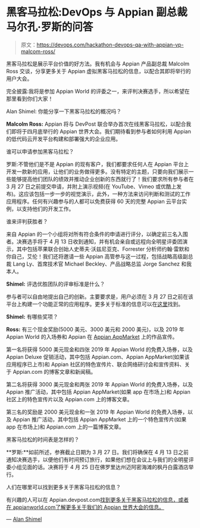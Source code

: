 # 黑客马拉松:DevOps 与 Appian 副总裁马尔孔·罗斯的问答

> 原文：<https://devops.com/hackathon-devops-qa-with-appian-vp-malcom-ross/>

黑客马拉松是展示平台价值的好方法。我有机会与 Appian 产品副总裁 Malcolm Ross 交谈，分享更多关于 Appian 虚拟黑客马拉松的信息，以配合其即将举行的用户大会。

完全披露:我将是参加 Appian World 的评委之一，来评判决赛选手，所以希望在那里看到你们大家！

Alan Shimel: 你能分享一下黑客马拉松的概况吗？

**Malcolm Ross:** Appian 将与 DevPost 联合举办首次在线黑客马拉松，以配合我们即将于四月底举行的 Appian 世界大会。我们期待看到参与者如何利用 Appian 的低代码云开发平台构建和部署强大的企业应用。

谁可以申请参加黑客马拉松？

罗斯:不管他们是不是 Appian 的现有客户，我们都要求任何人在 Appian 平台上开发一款新的应用，让他们的业务做得更多。没有特定的主题，只要向我们展示一些能够提高他们团队的绩效并推动企业创新的东西就行了！我们要求所有参与者在 3 月 27 日之前提交申请，并附上演示视频(在 YouTube、Vimeo 或优酷上发布)。这应该包括一步一步的视觉演示，此外，一种方法来访问判断和测试的工作应用程序。任何有兴趣参与的人都可以免费获得 60 天的完整 Appian 云平台实例，以支持他们的开发工作。

谁来评判获胜者？

来自 Appian 的一个小组将对所有符合条件的申请进行评分，以确定前三名入围者。决赛选手将于 4 月 13 日收到通知，并有机会亲自或远程向全明星评委团演示，其中包括苹果联合创始人史蒂夫·沃兹尼亚克、Forrester 分析师约翰·雷默和你自己，艾伦！我们还将邀请一些 Appian 高管参与这一过程，包括战略高级副总裁 Lang Ly、首席技术官 Michael Beckley、产品战略总监 Jorge Sanchez 和我本人。

**Shimel:** 评选优胜团队的评审标准是什么？

参与者可以自由地提出自己的创新。主要要求是，用户必须在 3 月 27 日之前在该平台上构建一个功能正常的应用程序。更多关于标准的信息可以在[这里](https://appian.devpost.com/rules)找到。

**Shimel:** 有哪些奖项？

**Ross:** 有三个现金奖励(5000 美元、3000 美元和 2000 美元)，以及 2019 年 Appian World 的入场券和 Appian 在 [Appian AppMarket](https://community.appian.com/b/appmarket) 上的作品宣传。

第一名将获得 5000 美元现金和四张 2019 年 Appian World 的免费入场券，以及 Appian Deluxe 促销活动，其中包括 Appian.com、Appian AppMarket(如果该应用程序已上市)和 Appian 社区的特色宣传片、联合网络研讨会和宣传资料、关于 Appian.com 的博客文章和新闻稿。

第二名将获得 3000 美元现金和两张 2019 年 Appian World 的免费入场券，以及 Appian 推广活动，其中包括 Appian AppMarket(如果 app 在市场上)和 Appian 社区上的特色宣传片以及 Appian.com 上的博客文章。

第三名的奖励是 2000 美元现金和一张 2019 年 Appian World 的免费入场券，以及 Appian 推广活动，其中包括 Appian AppMarket 上的一个特色宣传片(如果 app 在市场上)和 Appian.com 上的一篇博客文章。

黑客马拉松的时间表是怎样的？

**罗斯:**如前所述，参赛截止日期为 3 月 27 日。我们将确保在 4 月 13 日之前通知决赛选手，以便他们有时间预订旅行，如果他们想在会议上与我们的全明星评委小组见面的话。决赛将于 4 月 25 日在佛罗里达州迈阿密海滩的枫丹白露酒店举行。

人们在哪里可以找到更多关于黑客马拉松的信息？

有兴趣的人可以在 Appian.devpost.com[找到更多关于黑客马拉松的信息，或者在 appianworld.com](https://appian.devpost.com/)[了解更多关于我们的 Appian 世界大会的信息。](https://appianworld.appian.com/special-events/)

— [Alan Shimel](https://devops.com/author/ashimmy/)